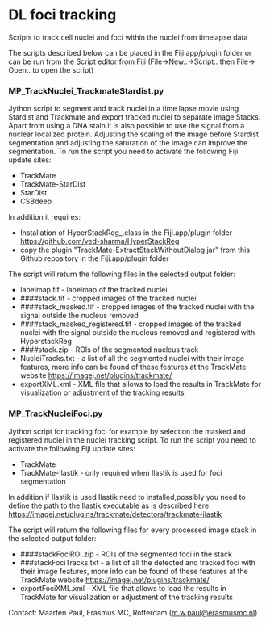 # DL foci tracking
Scripts to track cell nuclei and foci within the nuclei from timelapse data

The scripts described below can be placed in the Fiji.app/plugin folder or can be run from the Script editor from Fiji (File->New..->Script.. then File-> Open.. to open the script)

### MP_TrackNuclei_TrackmateStardist.py
Jython script to segment and track nuclei in a time lapse movie using Stardist and Trackmate and export tracked nuclei to separate image Stacks. Apart from using a DNA stain it is also possible to use the signal from a nuclear localized protein. Adjusting the scaling of the image before Stardist segmentation and adjusting the saturation of the image can improve the segmentation.
 To run the script you need to activate the following Fiji update sites:
 - TrackMate
 - TrackMate-StarDist
 - StarDist
 - CSBdeep
 
In addition it requires:
 - Installation of  HyperStackReg_.class in the Fiji.app/plugin folder https://github.com/ved-sharma/HyperStackReg
 - copy the plugin "TrackMate-ExtractStackWithoutDialog.jar" from this Github repository in the Fiji.app/plugin folder
 
The script will return the following files in the selected output folder:
 - labelmap.tif - labelmap of the tracked nuclei
 - ####stack.tif - cropped images of the tracked nuclei
 - ####stack_masked.tif - cropped images of the tracked nuclei with the signal outside the nucleus removed
 - ####stack_masked_registered.tif - cropped images of the tracked nuclei with the signal outside the nucleus removed and registered with HyperstackReg
 - ####stack.zip - ROIs of the segmented nucleus track
 - NucleiTracks.txt - a list of all the segmented nuclei with their image features, more info can be found of these features at the TrackMate website https://imagej.net/plugins/trackmate/
 - exportXML.xml - XML file that allows to load the results in TrackMate for visualization or adjustment of the tracking results
 
 ### MP_TrackNucleiFoci.py
 Jython script for tracking foci for example by selection the masked and registered nuclei in the nuclei tracking script. 
 To run the script you need to activate the following Fiji update sites:
 - TrackMate
 - TrackMate-Ilastik - only required when Ilastik is used for foci segmentation

In addition if Ilastik is used Ilastik need to installed,possibly you need to define the path to the Ilastik executable as is described here: https://imagej.net/plugins/trackmate/detectors/trackmate-ilastik

The script will return the following files for every processed image stack in the selected output folder:
 - ####stackFociROI.zip - ROIs of the segmented foci in the stack
 - ###stackFociTracks.txt - a list of all the detected and tracked foci with their image features, more info can be found of these features at the TrackMate website https://imagej.net/plugins/trackmate/
 - exportFociXML.xml - XML file that allows to load the results in TrackMate for visualization or adjustment of the tracking results
 
Contact: Maarten Paul, Erasmus MC, Rotterdam (m.w.paul@erasmusmc.nl)
